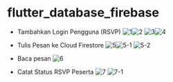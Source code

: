 # flutter_database_firebase

- Tambahkan Login Pengguna (RSVP)
![1](images/1.jpeg)![2](images/2.jpeg)
![3](images/3.jpeg)![4](images/4.jpeg)

- Tulis Pesan ke Cloud Firestore
![5](images/5.jpeg)![5-1](images/5-1.jpeg)
![5-2](images/5-2.png)

- Baca pesan
![6](images/6.jpeg)

- Catat Status RSVP Peserta
![7](images/7.jpeg)
![7-1](images/7-1.jpeg)

